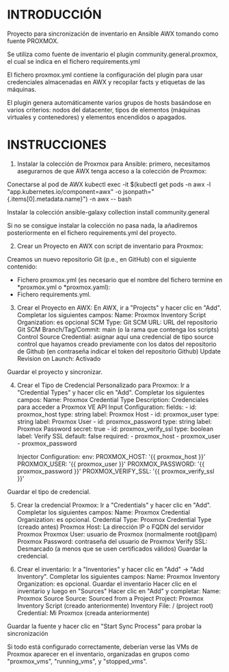 # INTRODUCCIÓN
Proyecto para sincronización de inventario en Ansible AWX tomando como fuente PROXMOX.

Se utiliza como fuente de inventario el plugin community.general.proxmox, el cual se
indica en el fichero requirements.yml

El fichero proxmox.yml contiene la configuración del plugin para usar credenciales
almacenadas en AWX y recopilar facts y etiquetas de las máquinas. 

El plugin genera automáticamente varios grupos de hosts basándose en varios criterios:
nodos del datacenter, tipos de elementos (máquinas virtuales y contenedores) y elementos
encendidos o apagados.

# INSTRUCCIONES

1. Instalar la colección de Proxmox para Ansible: primero, necesitamos asegurarnos de que AWX tenga acceso a la colección de Proxmox:

Conectarse al pod de AWX
kubectl exec -it $(kubectl get pods -n awx -l "app.kubernetes.io/component=awx" -o jsonpath="{.items[0].metadata.name}") -n awx -- bash

Instalar la colección
ansible-galaxy collection install community.general

Si no se consigue instalar la colección no pasa nada, la añadiremos posteriormente en el fichero requirements.yml del proyecto.

2. Crear un Proyecto en AWX con script de inventario para Proxmox:

Creamos un nuevo repositorio Git (p.e., en GitHub) con el siguiente contenido:

- Fichero proxmox.yml (es necesario que el nombre del fichero termine en *proxmox.yml o *proxmox.yaml):
- Fichero requirements.yml.

3. Crear el Proyecto en AWX:
En AWX, ir a "Projects" y hacer clic en "Add". Completar los siguientes campos:
Name: Proxmox Inventory Script
Organization: es opcional
SCM Type: Git
SCM URL: URL del repositorio Git
SCM Branch/Tag/Commit: main (o la rama que contenga los scripts)
Control Source Credential: asignar aquí una credencial de tipo source control que hayamos creado previamente con los datos del repositorio de Github (en contraseña indicar el token del repositorio Github)
Update Revision on Launch: Activado

Guardar el proyecto y sincronizar.

4. Crear el Tipo de Credencial Personalizado para Proxmox:
Ir a "Credential Types" y hacer clic en "Add". Completar los siguientes campos:
	Name: Proxmox Credential Type
	Description: Credenciales para acceder a Proxmox VE API
	Input Configuration:
		fields:
		  - id: proxmox_host
		    type: string
		    label: Proxmox Host
		  - id: proxmox_user
		    type: string
		    label: Proxmox User
		  - id: proxmox_password
		    type: string
		    label: Proxmox Password
		    secret: true
		  - id: proxmox_verify_ssl
		    type: boolean
		    label: Verify SSL
		    default: false
		required:
		  - proxmox_host
		  - proxmox_user
		  - proxmox_password

	Injector Configuration:
		env:
		  PROXMOX_HOST: '{{ proxmox_host }}'
		  PROXMOX_USER: '{{ proxmox_user }}'
		  PROXMOX_PASSWORD: '{{ proxmox_password }}'
		  PROXMOX_VERIFY_SSL: '{{ proxmox_verify_ssl }}'

Guardar el tipo de credencial.

5. Crear la credencial Proxmox:
Ir a "Credentials" y hacer clic en "Add". Completar los siguientes campos:
	Name: Proxmox Credential
	Organization: es opcional.
	Credential Type: Proxmox Credential Type (creado antes)
	Proxmox Host: La dirección IP o FQDN del servidor Proxmox
	Proxmox User: usuario de Proxmox (normalmente root@pam)
	Proxmox Password: contraseña del usuario de Proxmox
	Verify SSL: Desmarcado (a menos que se usen certificados válidos)
Guardar la credencial.

6. Crear el inventario:
Ir a "Inventories" y hacer clic en "Add" → "Add Inventory". Completar los siguientes campos:
	Name: Proxmox Inventory
	Organization: es opcional.
Guardar el inventario
Hacer clic en el inventario y luego en "Sources"
Hacer clic en "Add" y completar:
	Name: Proxmox Source
	Source: Sourced from a Project
	Project: Proxmox Inventory Script (creado anteriormente)
	Inventory File: / (project root)
	Credential: Mi Proxmox (creada anteriormente)

Guardar la fuente y hacer clic en "Start Sync Process" para probar la sincronización

Si todo está configurado correctamente, deberían verse las VMs de Proxmox aparecer en el inventario, organizadas en grupos como "proxmox_vms", "running_vms", y "stopped_vms".




